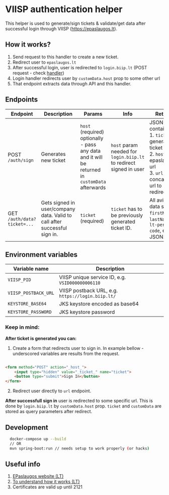 # VIISP authentication helper

This helper is used to generate/sign tickets & validate/get data after successful login through
VIISP (https://epaslaugos.lt).

## How it works?

1. Send request to this handler to create a new ticket.
2. Redirect user to `epaslaugos.lt`
3. After successful login, user is redirected to `login.biip.lt` (POST request -
   check [handler](https://github.com/AplinkosMinisterija/login-biip))
4. Login handler redirects user by `customData.host` prop to some other url
5. That endpoint extracts data through API and this handler.

## Endpoints

| Endpoint | Description | Params | Info | Returns |
| --- | --- | --- | --- | --- |
| POST `/auth/sign`| Generates new ticket | `host` (required) <br> optionally - pass any data and it will be returned in `customData` afterwards | `host` param needed for `login.biip.lt` to redirect signed in user | JSON that contains:<br> 1. `ticket` - generated ticket ID.<br> 2. `host` - epaslaugos url <br> 3. `url` - concatinated url to redirect user
| GET `/auth/data?ticket=...`| Gets signed in user/company data. Valid to call after successful sign in. | `ticket` (required) | `ticket` has to be previously generated ticket ID. | All avilable data such as `firstName`, `lastName`, `lt-personal-code`, etc as JSON.

## Environment variables

| Variable name | Description                                      |
|---------------|--------------------------------------------------|
| `VIISP_PID`     | VIISP unique service ID, e.g. `VSID000000006110` |
| `VIISP_POSTBACK_URL` | VIISP postback URL, e.g. `https://login.biip.lt/` |                        
| `KEYSTORE_BASE64` | JKS keystore encoded as base64 |
| `KEYSTORE_PASSWORD` | JKS keystore password |

### **Keep in mind:**

**After ticket is generated you can:**

1. Create a form that redirects user to sign in. In example bellow - underscored variables are results from the request.

```html

<form method="POST" action="_host_">
    <input type="hidden" value="_ticket_" name="ticket">
    <button type="submit">Sign In</button>
</form>
```

2. Redirect user directly to `url` endpoint.

**After successfull sign in** user is redirected to some specific url. This is done by `login.biip.lt`
by `customData.host` prop. `ticket` and `customData` are stored as query parameters after redirect.

## Development

```bash
  docker-compose up --build
  // OR
  mvn spring-boot:run // needs setup to work properly (or hacks)
```

## Useful info

1. [EPaslaugos website (LT)](https://www.epaslaugos.lt/portal/content/1257)
2. [To understand how it works (LT)](http://9v.lt/blog/viisp-tapatybes-nustatymo-paslauga/)
3. Certificates are valid up until 2121